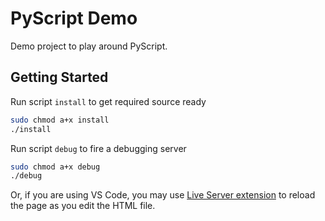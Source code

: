 # PyScript Demo
Demo project to play around PyScript.  

## Getting Started
Run script `install` to get required source ready
```bash
sudo chmod a+x install
./install
```

Run script `debug` to fire a debugging server
```bash
sudo chmod a+x debug
./debug
```

Or, if you are using VS Code, you may use [Live Server extension](https://marketplace.visualstudio.com/items?itemName=ritwickdey.LiveServer) to reload the page as you edit the HTML file.
